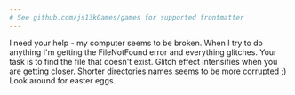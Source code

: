 ```yaml
---
# See github.com/js13kGames/games for supported frontmatter
---
```

I need your help - my computer seems to be broken.
When I try to do anything I'm getting the FileNotFound error and everything glitches.
Your task is to find the file that doesn't exist.
Glitch effect intensifies when you are getting closer.
Shorter directories names seems to be more corrupted ;)
Look around for easter eggs.